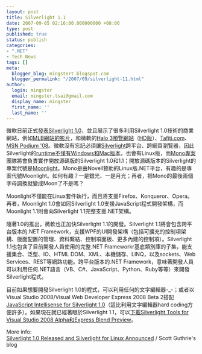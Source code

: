 ```yaml
---
layout: post
title: Silverlight 1.1
date: 2007-09-05 02:16:00.000000000 +08:00
type: post
published: true
status: publish
categories:
- ".NET"
- Tech News
tags: []
meta:
  blogger_blog: mingstert.blogspot.com
  blogger_permalink: "/2007/09/silverlight-11.html"
author:
  login: mingster
  email: mingster.tsai@gmail.com
  display_name: mingster
  first_name: ''
  last_name: ''
---
```

<div align="center"></div>
<p>微軟日前正式<a href="http://weblogs.asp.net/scottgu/archive/2007/09/04/silverlight-1-0-released-and-silverlight-for-linux-announced.aspx" target="_blank">發表Silverlight 1.0</a>，並且展示了很多利用Silverlight 1.0技術的商業網站，例如<a href="http://mlb.mlb.com/media/video.jsp" target="_blank">MLB網站的影片</a>，和微軟的<a href="http://halo3.msn.com/videos.aspx" target="_blank">Halo 3預覽網站</a>（<a href="http://halo3.msn.com/videosHD.aspx" target="_blank">HD版</a>）、<a href="http://www.tafiti.com/" target="_blank">Tafiti.com</a>、<a href="http://election.msn.com/podium08.aspx" target="_blank">MSN Podium '08</a>。微軟沒有忘記必須讓<a href="http://www.silverlight.net/" target="_blank">Silverlight</a>跨平台、跨網頁瀏覽器，因此Silverlight的<a href="http://www.microsoft.com/silverlight/downloads.aspx" target="_blank">runtime不僅有Windows和Mac版本</a>，也會有Linux版，而<a href="http://www.go-mono.com/" target="_blank">Mono專案</a>團隊將會負責實作開放源碼版的Silverlight 1.0和1.1；開放源碼版本的Silverlight的專案代號是<a href="http://www.mono-project.com/Moonlight" target="_blank">Moonlight</a>。Mono是由Novell贊助的Linux版.NET平台，有趣的是專案代號Moonlight。如何有趣？一是銀光、一是月光；再者，把Mono的最後兩個字母調換就變成Moon了不是嗎？</p>
<p>Moonlight不僅能在Linux套件執行，而且將支援Firefox、Konqueror、Opera。再者，Moonlight 1.0會如同Silverlight 1.0支援JavaScript程式開發架構，而Moonlight 1.1則會向Silverlight 1.1完整支援.NET架構。</p>
<p>隨著1.0的推出，微軟也正加快Silverlight 1.1的開發。Silverlight 1.1將會包含跨平台版本的.NET Framework，支援WPF的UI開發架構（包括可擴充的控制項架構、版面配置的管理、資料繫結、控制項面板、更多內建的控制項）。Silverlight 1.1也包含了目前開發人員使用的完整.NET Frameworkr基底類別庫的子集，能支援集合、泛型、IO、HTML DOM、XML、本機儲存、LINQ，以及sockets、Web Services、REST等網路功能。跨平台版本的.NET Framework，意味著開發人員可以利用任何.NET語言（VB、C#、JavaScript、Python、Ruby等等）來開發Silverlight程式。</p>
<p>目前如果想要開發Silverlight 1.0的程式，可以利用任何的文字編輯器-_-；或者以Visual Studio 2008/Visual Web Developer Express 2008 Beta 2搭配<a href="http://weblogs.asp.net/scottgu/archive/2007/08/01/vs-2008-javascript-intellisense-for-silverlight.aspx" target="_blank">JavaScript Intellisense for Silverlight 1.0</a>（這比利用文字編輯器hard coding方便許多）。如果現在就已經著眼於Silverlight 1.1，可以<a href="http://silverlight.net/GetStarted/" target="_blank">下載Silverlight Tools for Visual Studio 2008 Alpha和Express Blend Preview</a>。</p>
<p>More info:<br /><a href="http://weblogs.asp.net/scottgu/archive/2007/09/04/silverlight-1-0-released-and-silverlight-for-linux-announced.aspx" target="_blank">Silverlight 1.0 Released and Silverlight for Linux Announced</a> / Scott Guthrie's blog</p>
